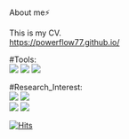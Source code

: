 About me⚡

This is my CV.  
https://powerflow77.github.io/  


#Tools:   
![](https://img.shields.io/badge/-Python-red)
![](https://img.shields.io/badge/-Pytorch-orange)
![](https://img.shields.io/badge/-MATLAB-yellow)


#Research_Interest:  
![](https://img.shields.io/badge/-Power_System-green)
![](https://img.shields.io/badge/-Power_System_Economics-blue)<br>
![](https://img.shields.io/badge/-Deep_Learning-navy)
![](https://img.shields.io/badge/-Reinforcement_Learning-purple)


[![Hits](https://hits.seeyoufarm.com/api/count/incr/badge.svg?url=https%3A%2F%2Fgithub.com%2Fgjbae1212%2Fhit-counter&count_bg=%2379C83D&title_bg=%23FF9A00&icon=pytorch.svg&icon_color=%23E7E7E7&title=hits&edge_flat=true)](https://hits.seeyoufarm.com)

<!--
**powerflow77/powerflow77** is a ✨ _special_ ✨ repository because its `README.md` (this file) appears on your GitHub profile.

Here are some ideas to get you started:

- 🔭 I’m currently working on ...
- 🌱 I’m currently learning ...
- 👯 I’m looking to collaborate on ...
- 🤔 I’m looking for help with ...
- 💬 Ask me about ...
- 📫 How to reach me: ...
- 😄 Pronouns: ...
- ⚡ Fun fact: ...
-->
